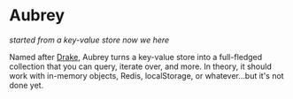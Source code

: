 Aubrey
======

*started from a key-value store now we here*

Named after [Drake](https://en.wikipedia.org/wiki/Drake_%28rapper%29), Aubrey turns a key-value store into a full-fledged collection that you can query, iterate over, and more. In theory, it should work with in-memory objects, Redis, localStorage, or whatever...but it's not done yet.
